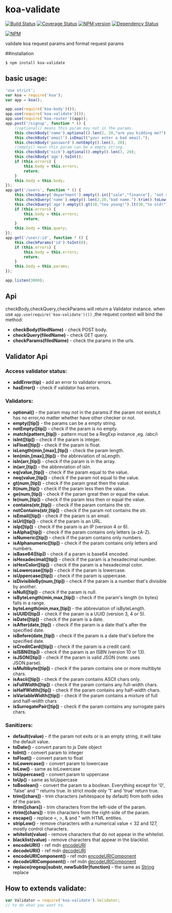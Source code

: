 koa-validate
============

[![Build Status](https://travis-ci.org/RocksonZeta/koa-validate.svg?branch=master)](https://travis-ci.org/RocksonZeta/koa-validate)
[![Coverage Status](https://coveralls.io/repos/RocksonZeta/koa-validate/badge.png?branch=master)](https://coveralls.io/r/RocksonZeta/koa-validate?branch=master)
[![NPM version](https://badge.fury.io/js/koa-validate.svg)](http://badge.fury.io/js/koa-validate)
[![Dependency Status](https://david-dm.org/RocksonZeta/koa-validate.svg)](https://david-dm.org/RocksonZeta/koa-validate)

[![NPM](https://nodei.co/npm/koa-validate.png?downloads=true&stars=true)](https://nodei.co/npm/koa-validate)

validate koa request params and format request params 

##installation
```
$ npm install koa-validate
```

## basic usage:
```javascript
'use strict';
var koa = require('koa');
var app = koa();

app.use(require('koa-body')());
app.use(require('koa-validate')());
app.use(require('koa-router')(app));
app.post('/signup', function * () {
	//optional() means this param may not in the params.
	this.checkBody('name').optional().len(2, 20,"are you kidding me?");
	this.checkBody('email').isEmail("your enter a bad email.");
	this.checkBody('password').notEmpty().len(3, 20);
	//empty() mean this param can be a empty string.
	this.checkBody('nick').optional().empty().len(3, 20);
	this.checkBody('age').toInt();
	if (this.errors) {
		this.body = this.errors;
		return;
	}
	this.body = this.body;
});
app.get('/users', function * () {
	this.checkQuery('department').empty().in(["sale","finance"], "not support this department!").len(3, 20);	
	this.checkQuery('name').empty().len(2,20,"bad name.").trim().toLow();
	this.checkQuery('age').empty().gt(10,"too young!").lt(30,"to old!").toInt();
	if (this.errors) {
		this.body = this.errors;
		return;
	}
	this.body = this.query;
});
app.get('/user/:id', function * () {
	this.checkParams('id').toInt(0);
	if (this.errors) {
		this.body = this.errors;
		return;
	}
	this.body = this.params;
});

app.listen(3000);
```

## Api

checkBody,checkQuery,checkParams will return a Validator instance.
when use `app.use(require('koa-validate')())` ,the request context will bind the method:

- **checkBody(filedName)** - check POST body.
- **checkQuery(filedName)** - check GET query.
- **checkParams(filedName)** - check the params in the urls.


## Validator Api
### Access validator status:

- **addError(tip)** - add an error to validator errors.
- **hasError()** - check if validator has errors.

### Validators:

- **optional()** - the param may not in the params.if the param not exists,it has no error,no matter whether have other checker or not.
- **empty([tip])** - the params can be a empty string.
- **notEmpty([tip])** - check if the param is no empty.
- **match(pattern,[tip])** - pattern must be a RegExp instance ,eg. /abc/i
- **isInt([tip])** - check if the param is integer.
- **isFloat([tip])** - check if the param is float.
- **isLength(min,[max],[tip])** - check the param length.
- **len(min,[max],[tip])** - the abbreviation of isLength.
- **isIn(arr,[tip])** - check if the param is in the array.
- **in(arr,[tip])** - the abbreviation of isIn.
- **eq(value,[tip])** - check if the param equal to the value.
- **neq(value,[tip])** - check if the param not equal to the value.
- **gt(num,[tip])** - check if the param great then the value.
- **lt(num,[tip])** - check if the param less then the value.
- **ge(num,[tip])** - check if the param great then or equal the value.
- **le(num,[tip])** - check if the param less then or equal the value.
- **contains(str,[tip])** - check if the param contains the str.
- **notContains(str,[tip])** - check if the param not contains the str.
- **isEmail([tip])** - check if the param is an email.
- **isUrl([tip])** - check if the param is an URL.
- **isIp([tip])** - check if the param is an IP (version 4 or 6).
- **isAlpha([tip])** - check if the param contains only letters (a-zA-Z).
- **isNumeric([tip])** - check if the param contains only numbers.
- **isAlphanumeric([tip])** - check if the param contains only letters and numbers.
- **isBase64([tip])** - check if a param is base64 encoded.
- **isHexadecimal([tip])** - check if the param is a hexadecimal number.
- **isHexColor([tip])** - check if the param is a hexadecimal color.
- **isLowercase([tip])** - check if the param is lowercase.
- **isUppercase([tip])** - check if the param is uppercase.
- **isDivisibleBy(num,[tip])** - check if the param is a number that's divisible by another.
- **isNull([tip])** - check if the param is null.
- **isByteLength(min,max,[tip])** - check if the param's length (in bytes) falls in a range.
- **byteLength(min,max,[tip])** - the abbreviation of isByteLength.
- **isUUID([tip])** - check if the param is a UUID (version 3, 4 or 5).
- **isDate([tip])** - check if the param is a date.
- **isAfter(date,[tip])** - check if the param is a date that's after the specified date.
- **isBefore(date,[tip])** - check if the param is a date that's before the specified date.
- **isCreditCard([tip])** - check if the param is a credit card.
- **isISBN([tip])** - check if the param is an ISBN (version 10 or 13).
- **isJSON([tip])** - check if the param is valid JSON (note: uses JSON.parse).
- **isMultibyte([tip])** - check if the param contains one or more multibyte chars.
- **isAscii([tip])** - check if the param contains ASCII chars only.
- **isFullWidth([tip])** - check if the param contains any full-width chars.
- **isHalfWidth([tip])** - check if the param contains any half-width chars.
- **isVariableWidth([tip])** - check if the param contains a mixture of full and half-width chars
- **isSurrogatePair([tip])** - check if the param contains any surrogate pairs chars.

### Sanitizers:

- **default(value)** - if the param not exits or is an empty string, it will take the default value.
- **toDate()** - convert param  to js Date object
- **toInt()** - convert param to integer
- **toFloat()** - convert param to float
- **toLowercase()** - convert param to lowercase
- **toLow()** - same as toLowercase
- **toUppercase()** - convert param to uppercase
- **toUp()** - same as toUppercase
- **toBoolean()** - convert the param to a boolean. Everything except for '0', 'false' and '' returns true. In strict mode only '1' and 'true' return true.
- **trim([chars])** - trim characters (whitespace by default) from both sides of the param.
- **ltrim([chars])** -  trim characters from the left-side of the param.
- **rtrim([chars])** -  trim characters from the right-side of the param.
- **escape()** -  replace <, >, & and " with HTML entities.
- **stripLow()** -  remove characters with a numerical value < 32 and 127, mostly control characters. 
- **whitelist(value)** - remove characters that do not appear in the whitelist.
- **blacklist(value)** - remove characters that appear in the blacklist.
- **encodeURI()** - ref mdn [encodeURI](https://developer.mozilla.org/en-US/docs/Web/JavaScript/Reference/Global_Objects/encodeURI)
- **decodeURI()** - ref mdn [decodeURI](https://developer.mozilla.org/en-US/docs/Web/JavaScript/Reference/Global_Objects/decodeURI)
- **encodeURIComponent()** - ref mdn [encodeURIComponent](https://developer.mozilla.org/en-US/docs/Web/JavaScript/Reference/Global_Objects/encodeURIComponent)
- **decodeURIComponent()** - ref mdn [decodeURIComponent](https://developer.mozilla.org/en-US/docs/Web/JavaScript/Reference/Global_Objects/decodeURIComponent)
- **replace(regexp|substr, newSubStr|function)** - the same as [String](https://developer.mozilla.org/en-US/docs/Web/JavaScript/Reference/Global_Objects/String/replace) replace 

## How to extends validate:

```javascript
var Validator = require('koa-validate').Validator;
// to do what you want to.
```
